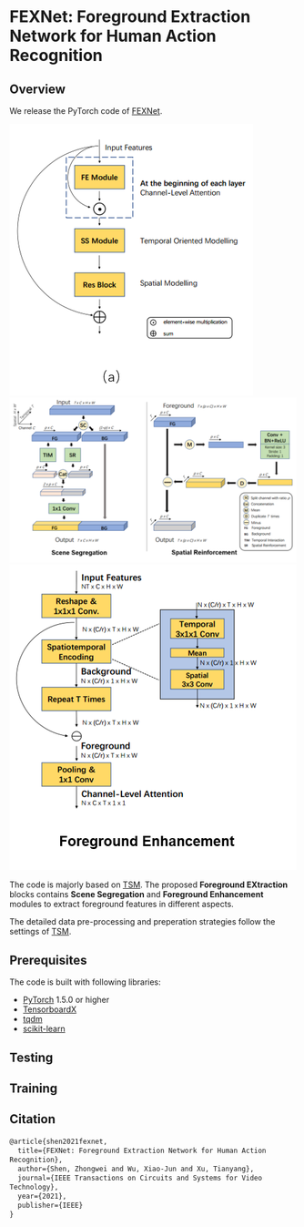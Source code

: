 # FEXNet: Foreground Extraction Network for Human Action Recognition
## Overview
We release the PyTorch code of [FEXNet](https://ieeexplore.ieee.org/abstract/document/9509412). 

![](./images/Global_structure.png)
![](./images/SS.png)
![](./images/FE.png)

The code is majorly based on [TSM](https://github.com/mit-han-lab/temporal-shift-module). The proposed **Foreground EXtraction** blocks contains **Scene Segregation** and **Foreground Enhancement** modules to extract foreground features in different aspects.

The detailed data pre-processing and preperation strategies follow the settings of [TSM](https://github.com/mit-han-lab/temporal-shift-module).

## Prerequisites
The code is built with following libraries:

- [PyTorch](https://pytorch.org/) 1.5.0 or higher
- [TensorboardX](https://github.com/lanpa/tensorboardX)
- [tqdm](https://github.com/tqdm/tqdm.git)
- [scikit-learn](https://scikit-learn.org/stable/)

## Testing


## Training


## Citation
```
@article{shen2021fexnet,
  title={FEXNet: Foreground Extraction Network for Human Action Recognition},
  author={Shen, Zhongwei and Wu, Xiao-Jun and Xu, Tianyang},
  journal={IEEE Transactions on Circuits and Systems for Video Technology},
  year={2021},
  publisher={IEEE}
}
```
